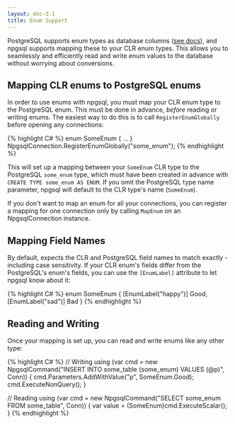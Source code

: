 ```yaml
---
layout: doc-3.1
title: Enum Support
---
```


PostgreSQL supports enum types as database columns ([see docs](http://www.postgresql.org/docs/current/static/datatype-enum.html)),
and npgsql supports mapping these to your CLR enum types. This allows you to seamlessly and efficiently read and write enum values
to the database without worrying about conversions.

## Mapping CLR enums to PostgreSQL enums

In order to use enums with npgsql, you must map your CLR enum type to the PostgreSQL enum. This must be done in advance,
*before* reading or writing enums. The easiest way to do this is to call `RegisterEnumGlobally` before opening any connections:

{% highlight C# %}
enum SomeEnum { ... }
NpgsqlConnection.RegisterEnumGlobally<SomeEnum>("some_enum");
{% endhighlight %}

This will set up a mapping between your `SomeEnum` CLR type to the PostgreSQL `some_enum` type,
which must have been created in advance with `CREATE TYPE some_enum AS ENUM`. If you omit the
PostgreSQL type name parameter, npgsql will default to the CLR type's name (`SomeEnum`).

If you don't want to map an enum for all your connections, you can register a mapping for one connection only by calling
`MapEnum` on an NpgsqlConnection instance.

## Mapping Field Names

By default, expects the CLR and PostgreSQL field names to match exactly - including case sensitivity.
If your CLR enum's fields differ from the PostgreSQL's enum's fields, you can use the `[EnumLabel]` attribute to let npgsql
know about it:

{% highlight C# %}
enum SomeEnum {
   [EnumLabel("happy")]
   Good,
   [EnumLabel("sad")]
   Bad
}
{% endhighlight %}

## Reading and Writing

Once your mapping is set up, you can read and write enums like any other type:

{% highlight C# %}
// Writing
using (var cmd = new NpgsqlCommand("INSERT INTO some_table (some_enum) VALUES (@p)", Conn)) {
    cmd.Parameters.AddWithValue("p", SomeEnum.Good);
    cmd.ExecuteNonQuery();
}

// Reading
using (var cmd = new NpgsqlCommand("SELECT some_enum FROM some_table", Conn)) {
    var value = (SomeEnum)cmd.ExecuteScalar();
}
{% endhighlight %}


